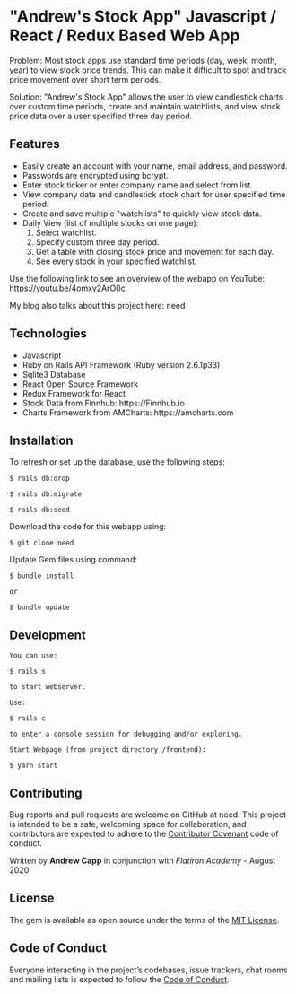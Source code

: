 # "Andrew's Stock App" Javascript / React / Redux Based Web App

Problem: Most stock apps use standard time periods (day, week, month, year) to view stock price trends.  This can make it difficult to spot and track price movement over short term periods.

Solution: "Andrew's Stock App" allows the user to view candlestick charts over custom time periods, create and maintain watchlists, and view stock price data over a user specified three day period.

## Features

<ul>
    <li>Easily create an account with your name, email address, and password.</li>
    <li>Passwords are encrypted using bcrypt.</li>
    <li>Enter stock ticker or enter company name and select from list.</li>
    <li>View company data and candlestick stock chart for user specified time period.</li>
    <li>Create and save multiple "watchlists" to quickly view stock data.</li>
    <li>Daily View (list of multiple stocks on one page):
        <ol>
            <li>Select watchlist.</li>
            <li>Specify custom three day period.</li>
            <li>Get a table with closing stock price and movement for each day.</li>
            <li>See every stock in your specified watchlist.</li>
        </ol>
    </li>
</ul>

Use the following link to see an overview of the webapp on YouTube: https://youtu.be/4omxv2ArO0c

My blog also talks about this project here: need

## Technologies

<ul>
    <li>Javascript</li>
    <li>Ruby on Rails API Framework (Ruby version 2.6.1p33)</li>
    <li>Sqlite3 Database</li>
    <li>React Open Source Framework</li>
    <li>Redux Framework for React</li>
    <li>Stock Data from Finnhub: https://Finnhub.io</li>
    <li>Charts Framework from AMCharts: https://amcharts.com</li>
</ul>

## Installation

To refresh or set up the database, use the following steps:

    $ rails db:drop

    $ rails db:migrate

    $ rails db:seed


Download the code for this webapp using:

    $ git clone need

Update Gem files using command:

    $ bundle install 
    
    or
    
    $ bundle update

## Development

    You can use:
    
    $ rails s
            
    to start webserver.
    
    Use:

    $ rails c

    to enter a console session for debugging and/or exploring.

    Start Webpage (from project directory /frontend):

    $ yarn start

## Contributing

Bug reports and pull requests are welcome on GitHub at need. This project is intended to be a safe, welcoming space for collaboration, and contributors are expected to adhere to the [Contributor Covenant](http://contributor-covenant.org) code of conduct.

Written by **Andrew Capp** in conjunction with _Flatiron Academy_ - August 2020

## License

The gem is available as open source under the terms of the [MIT License](https://opensource.org/licenses/MIT).

## Code of Conduct

Everyone interacting in the project’s codebases, issue trackers, chat rooms and mailing lists is expected to follow the [Code of Conduct](need).